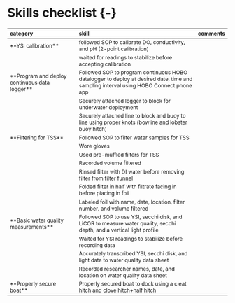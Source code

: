 # Skills checklist {-}

<table class="table table-hover table-condensed" style="font-size: 12px; margin-left: auto; margin-right: auto;">
 <thead>
  <tr>
   <th style="text-align:left;position: sticky; top:0; background-color: #FFFFFF;"> category </th>
   <th style="text-align:left;position: sticky; top:0; background-color: #FFFFFF;"> skill </th>
   <th style="text-align:left;position: sticky; top:0; background-color: #FFFFFF;"> comments </th>
  </tr>
 </thead>
<tbody>
  <tr>
   <td style="text-align:left;"> **YSI calibration** </td>
   <td style="text-align:left;"> followed SOP to calibrate DO, conductivity, and pH (2-point calibration) </td>
   <td style="text-align:left;">  </td>
  </tr>
  <tr>
   <td style="text-align:left;">  </td>
   <td style="text-align:left;"> waited for readings to stabilize before accepting calibration </td>
   <td style="text-align:left;">  </td>
  </tr>
  <tr>
   <td style="text-align:left;"> **Program and deploy continuous data logger** </td>
   <td style="text-align:left;"> Followed SOP to program continuous HOBO datalogger to deploy at desired date, time and sampling interval using HOBO Connect phone app </td>
   <td style="text-align:left;">  </td>
  </tr>
  <tr>
   <td style="text-align:left;">  </td>
   <td style="text-align:left;"> Securely attached logger to block for underwater deployment </td>
   <td style="text-align:left;">  </td>
  </tr>
  <tr>
   <td style="text-align:left;">  </td>
   <td style="text-align:left;"> Securely attached line to block and buoy to line using proper knots (bowline and lobster buoy hitch) </td>
   <td style="text-align:left;">  </td>
  </tr>
  <tr>
   <td style="text-align:left;"> **Filtering for TSS** </td>
   <td style="text-align:left;"> Followed SOP to filter water samples for TSS </td>
   <td style="text-align:left;">  </td>
  </tr>
  <tr>
   <td style="text-align:left;">  </td>
   <td style="text-align:left;"> Wore gloves </td>
   <td style="text-align:left;">  </td>
  </tr>
  <tr>
   <td style="text-align:left;">  </td>
   <td style="text-align:left;"> Used pre-muffled filters for TSS </td>
   <td style="text-align:left;">  </td>
  </tr>
  <tr>
   <td style="text-align:left;">  </td>
   <td style="text-align:left;"> Recorded volume filtered </td>
   <td style="text-align:left;">  </td>
  </tr>
  <tr>
   <td style="text-align:left;">  </td>
   <td style="text-align:left;"> Rinsed filter with DI water before removing filter from filter funnel </td>
   <td style="text-align:left;">  </td>
  </tr>
  <tr>
   <td style="text-align:left;">  </td>
   <td style="text-align:left;"> Folded filter in half with filtrate facing in before placing in foil </td>
   <td style="text-align:left;">  </td>
  </tr>
  <tr>
   <td style="text-align:left;">  </td>
   <td style="text-align:left;"> Labeled foil with name, date, location, filter number, and volume filtered </td>
   <td style="text-align:left;">  </td>
  </tr>
  <tr>
   <td style="text-align:left;"> **Basic water quality measurements** </td>
   <td style="text-align:left;"> Followed SOP to use YSI, secchi disk, and LiCOR to measure water quality, secchi depth, and a vertical light profile </td>
   <td style="text-align:left;">  </td>
  </tr>
  <tr>
   <td style="text-align:left;">  </td>
   <td style="text-align:left;"> Waited for YSI readings to stabilize before recording data </td>
   <td style="text-align:left;">  </td>
  </tr>
  <tr>
   <td style="text-align:left;">  </td>
   <td style="text-align:left;"> Accurately transcribed YSI, secchi disk, and light data to water quality data sheet </td>
   <td style="text-align:left;">  </td>
  </tr>
  <tr>
   <td style="text-align:left;">  </td>
   <td style="text-align:left;"> Recorded researcher names, date, and location on water quality data sheet </td>
   <td style="text-align:left;">  </td>
  </tr>
  <tr>
   <td style="text-align:left;"> **Properly secure boat** </td>
   <td style="text-align:left;"> Properly secured boat to dock using a cleat hitch and clove hitch+half hitch </td>
   <td style="text-align:left;">  </td>
  </tr>
</tbody>
</table>

